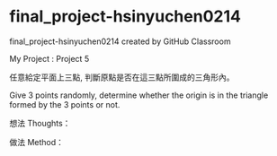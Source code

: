 # final_project-hsinyuchen0214
final_project-hsinyuchen0214 created by GitHub Classroom

My Project : Project 5

任意給定平面上三點, 判斷原點是否在這三點所圍成的三角形內。

Give 3 points randomly, determine whether the origin is in the triangle formed by the 3 points or not.

想法 Thoughts：

做法 Method：
